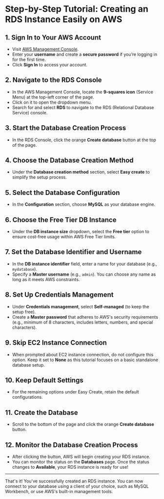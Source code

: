 # Step-by-Step Tutorial: Creating an RDS Instance Easily on AWS

## 1. Sign In to Your AWS Account
- Visit [AWS Management Console](https://aws.amazon.com/console/).
- Enter your **username** and create a **secure password** if you’re logging in for the first time.
- Click **Sign In** to access your account.

## 2. Navigate to the RDS Console
- In the AWS Management Console, locate the **9-squares icon** (Service Menu) at the top-left corner of the page.
- Click on it to open the dropdown menu.
- Search for and select **RDS** to navigate to the RDS (Relational Database Service) console.

## 3. Start the Database Creation Process
- In the RDS Console, click the orange **Create database** button at the top of the page.

## 4. Choose the Database Creation Method
- Under the **Database creation method** section, select **Easy create** to simplify the setup process.

## 5. Select the Database Configuration
- In the **Configuration** section, choose **MySQL** as your database engine.

## 6. Choose the Free Tier DB Instance
- Under the **DB instance size** dropdown, select the **Free tier** option to ensure cost-free usage within AWS Free Tier limits.

## 7. Set the Database Identifier and Username
- In the **DB instance identifier** field, enter a name for your database (e.g., `mydatabase`).
- Specify a **Master username** (e.g., `admin`). You can choose any name as long as it meets AWS constraints.

## 8. Set Up Credentials Management
- Under **Credentials management**, select **Self-managed** (to keep the setup free).
- Create a **Master password** that adheres to AWS's security requirements (e.g., minimum of 8 characters, includes letters, numbers, and special characters).

## 9. Skip EC2 Instance Connection
- When prompted about EC2 instance connection, do not configure this option. Keep it set to **None** as this tutorial focuses on a basic standalone database setup.

## 10. Keep Default Settings
- For the remaining options under Easy Create, retain the default configurations.

## 11. Create the Database
- Scroll to the bottom of the page and click the orange **Create database** button.

## 12. Monitor the Database Creation Process
- After clicking the button, AWS will begin creating your RDS instance.
- You can monitor the status on the **Databases** page. Once the status changes to **Available**, your RDS instance is ready for use!

---

That's it! You've successfully created an RDS instance. You can now connect to your database using a client of your choice, such as MySQL Workbench, or use AWS's built-in management tools.

